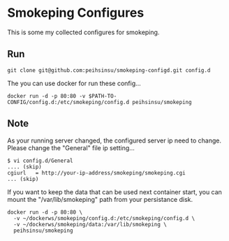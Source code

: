 # Smokeping Configures

This is some my collected configures for smokeping.

## Run

```
git clone git@github.com:peihsinsu/smokeping-configd.git config.d
```

The you can use docker for run these config...

```
docker run -d -p 80:80 -v $PATH-TO-CONFIG/config.d:/etc/smokeping/config.d peihsinsu/smokeping
```

## Note

As your running server changed, the configured server ip need to change. Please change the "General" file ip setting...

```
$ vi config.d/General
.... (skip)
cgiurl   = http://your-ip-address/smokeping/smokeping.cgi
... (skip)

```

If you want to keep the data that can be used next container start, you can mount the "/var/lib/smokeping" path from your persistance disk.

```
docker run -d -p 80:80 \
  -v ~/dockerws/smokeping/config.d:/etc/smokeping/config.d \
  -v ~/dockerws/smokeping/data:/var/lib/smokeping \
  peihsinsu/smokeping
```
